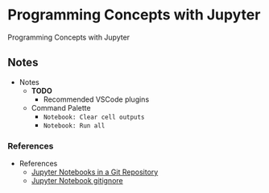 # Programming Concepts with Jupyter

Programming Concepts with Jupyter

## Notes

- Notes
  - **TODO**
    - Recommended VSCode plugins
  - Command Palette
    - `Notebook: Clear cell outputs`
    - `Notebook: Run all`

### References

- References
  - [Jupyter Notebooks in a Git Repository](https://mg.readthedocs.io/git-jupyter.html)
  - [Jupyter Notebook gitignore](https://github.com/jupyter/notebook/blob/main/.gitignore)
